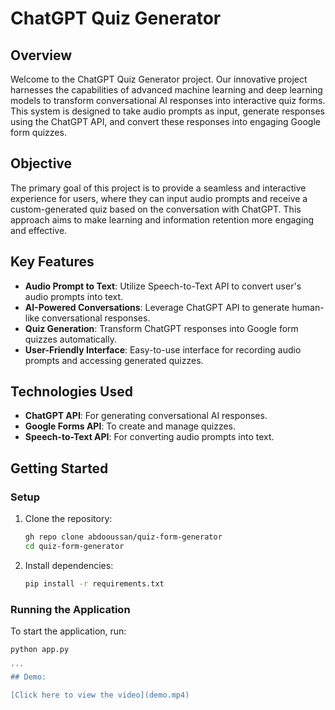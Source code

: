 # ChatGPT Quiz Generator

## Overview
Welcome to the ChatGPT Quiz Generator project. Our innovative project harnesses the capabilities of advanced machine learning and deep learning models to transform conversational AI responses into interactive quiz forms. This system is designed to take audio prompts as input, generate responses using the ChatGPT API, and convert these responses into engaging Google form quizzes.

## Objective
The primary goal of this project is to provide a seamless and interactive experience for users, where they can input audio prompts and receive a custom-generated quiz based on the conversation with ChatGPT. This approach aims to make learning and information retention more engaging and effective.

## Key Features
- **Audio Prompt to Text**: Utilize Speech-to-Text API to convert user's audio prompts into text.
- **AI-Powered Conversations**: Leverage ChatGPT API to generate human-like conversational responses.
- **Quiz Generation**: Transform ChatGPT responses into Google form quizzes automatically.
- **User-Friendly Interface**: Easy-to-use interface for recording audio prompts and accessing generated quizzes.

## Technologies Used
- **ChatGPT API**: For generating conversational AI responses.
- **Google Forms API**: To create and manage quizzes.
- **Speech-to-Text API**: For converting audio prompts into text.

## Getting Started

### Setup
1. Clone the repository:
    ```bash
    gh repo clone abdooussan/quiz-form-generator
    cd quiz-form-generator
    ```

2. Install dependencies:
    ```bash
    pip install -r requirements.txt
    ```

### Running the Application
To start the application, run:
```bash
python app.py

'''
## Demo:

[Click here to view the video](demo.mp4)

